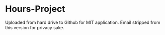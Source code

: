 # Hours-Project

Uploaded from hard drive to Github for MIT application. Email stripped from this version for privacy sake.
